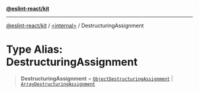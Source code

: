 [**@eslint-react/kit**](../../README.md)

***

[@eslint-react/kit](../../README.md) / [\<internal\>](../README.md) / DestructuringAssignment

# Type Alias: DestructuringAssignment

> **DestructuringAssignment** = [`ObjectDestructuringAssignment`](../interfaces/ObjectDestructuringAssignment.md) \| [`ArrayDestructuringAssignment`](../interfaces/ArrayDestructuringAssignment.md)
